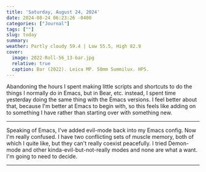 ```yaml
---
title: 'Saturday, August 24, 2024'
date: 2024-08-24 06:23:26 -0400
categories: ["Journal"]
tags: [""]
slug: today
summary: 
weather: Partly cloudy 59.4 | Low 55.5, High 82.9
cover: 
  image: 2022-Roll-56_13-bar.jpg 
  relative: true
  caption: Bar (2022). Leica MP. 50mm Summilux. HP5.
---
```


Abandoning the hours I spent making little scripts and shortcuts to do the things I normally do in Emacs, but in Bear, etc. instead, I spent time yesterday doing the same thing with the Emacs versions. I feel better about that, because I'm better at Emacs to begin with, so this feels like adding on to something I have rather than starting over with something new.

---

Speaking of Emacs, I've added evil-mode back into my Emacs config. Now I'm really confused. I have two conflicting sets of muscle memory, both of which I quite like, but they can't really coexist peacefully. I tried Demon-mode and other kinda-evil-but-not-really modes and none are what a want. I'm going to need to decide.

---


